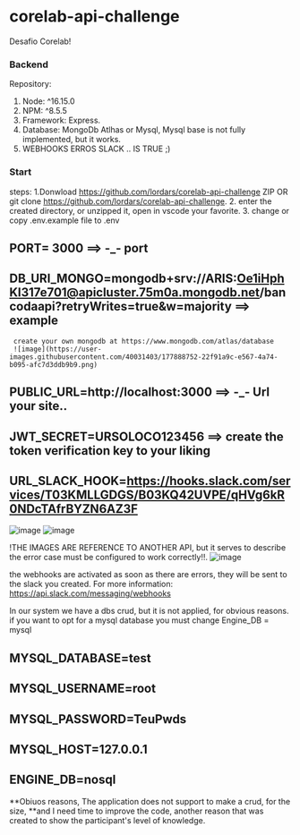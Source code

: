 # corelab-api-challenge
Desafio Corelab!


### Backend
Repository: 
1. Node: ^16.15.0
2. NPM: ^8.5.5
3. Framework: Express.
4. Database: MongoDb Atlhas or Mysql, Mysql base is not fully implemented, but it works.
5. WEBHOOKS ERROS SLACK .. IS TRUE ;)

### Start
  steps:
  1.Donwload https://github.com/lordars/corelab-api-challenge ZIP OR git clone https://github.com/lordars/corelab-api-challenge.
  2. enter the created directory, or unzipped it, open in vscode your favorite.
  3. change or copy .env.example file to .env
  
  ## PORT= 3000  ==> -_- port
  ## DB_URI_MONGO=mongodb+srv://ARIS:Oe1iHphKI317e701@apicluster.75m0a.mongodb.net/bancodaapi?retryWrites=true&w=majority ==> example
     create your own mongodb at https://www.mongodb.com/atlas/database
     ![image](https://user-images.githubusercontent.com/40031403/177888752-22f91a9c-e567-4a74-b095-afc7d3ddb9b9.png)

  
  ## PUBLIC_URL=http://localhost:3000   ==> -_- Url your site..
  ## JWT_SECRET=URSOLOCO123456 ==> create the token verification key to your liking
  
  
  ## URL_SLACK_HOOK=https://hooks.slack.com/services/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 
  ![image](https://user-images.githubusercontent.com/40031403/177889350-2ccb29e3-9a1e-42c7-93fc-a273578312c6.png)
  ![image](https://user-images.githubusercontent.com/40031403/177889512-3335d0db-a9eb-447f-b7cc-fed508d168d4.png)
  
  !THE IMAGES ARE REFERENCE TO ANOTHER API, but it serves to describe the error case must be configured to work correctly!!.
  ![image](https://user-images.githubusercontent.com/40031403/177890325-6bccad70-5b50-449d-961b-6d109dfdb530.png)
   
   the webhooks are activated as soon as there are errors, they will be sent to the slack you created. For more information:
   https://api.slack.com/messaging/webhooks
  
  In our system we have a dbs crud, but it is not applied, for obvious reasons.
if you want to opt for a mysql database you must change Engine_DB = mysql

  ##  MYSQL_DATABASE=test
  ##  MYSQL_USERNAME=root
  ##  MYSQL_PASSWORD=TeuPwds
  ##   MYSQL_HOST=127.0.0.1
  ##   ENGINE_DB=nosql  

  **Obiuos reasons, The application does not support to make a crud, for the size,
  **and I need time to improve the code, another reason that was created to show the participant's level of knowledge.
